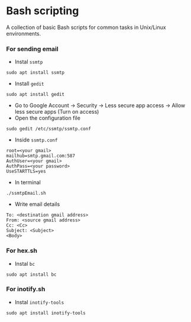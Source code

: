 # Bash scripting
A collection of basic Bash scripts for common tasks in Unix/Linux environments.


### For sending email 
- Instal `ssmtp`
```
sudo apt install ssmtp
```
- Install `gedit`
```
sudo apt install gedit
```
- Go to Google Account -> Security -> Less secure app access -> Allow less secure apps (Turn on access)
- Open the configuration file
```
sudo gedit /etc/ssmtp/ssmtp.conf
```
- Inside `ssmtp.conf`
```
root=<your gmail>
mailhub=smtp.gmail.com:587
AuthUser=<your gmail>
AuthPass=<your password>
UseSTARTTLS=yes
```
- In terminal
```
./ssmtpEmail.sh
```
- Write email details
```
To: <destination gmail address>
From: <source gmail address>
Cc: <Cc>
Subject: <Subject>
<Body>
```


### For hex.sh  
- Instal `bc`
```
sudo apt install bc
```


### For inotify.sh 
- Instal `inotify-tools`
```
sudo apt install inotify-tools
```

